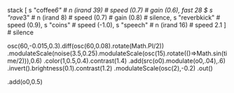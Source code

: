 stack [
s "coffee*6" # n (irand 39) # speed (0.7) # gain (0.6),
fast 28 $ s "rave*3" # n (irand 8) # speed (0.7) # gain (0.8) # silence,
s "reverbkick" # speed (0.9),
s "coins" # speed (-1.0),
s "speech" # n (irand 16) # speed 2.1
] # silence


osc(60,-0.015,0.3).diff(osc(60,0.08).rotate(Math.PI/2))
 .modulateScale(noise(3.5,0.25).modulateScale(osc(15).rotate(()=>Math.sin(time/2))),0.6)
 .color(1,0.5,0.4).contrast(1.4)
 .add(src(o0).modulate(o0,.04),.6)
 .invert().brightness(0.1).contrast(1.2)
 .modulateScale(osc(2),-0.2)
 .out()

 .add(o0,0.5)
